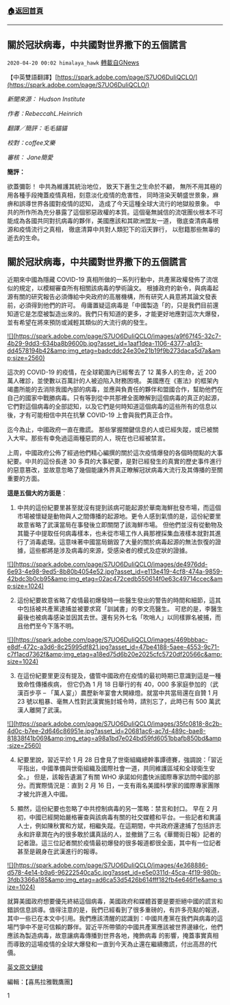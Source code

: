 ###  [:house:返回首頁](https://github.com/ourhimalayas/txt)
---

## 關於冠狀病毒，中共國對世界撒下的五個謊言
`2020-04-20 00:02 himalaya_hawk` [轉載自GNews](https://gnews.org/zh-hant/178623/)

【中英雙語翻譯】[https://spark.adobe.com/page/S7UO6DuIiQCLO/](https://spark.adobe.com/page/S7UO6DuIiQCLO/)

*新聞來源： Hudson Institute*

*作者：RebeccahL.Heinrich*

*翻譯／簡評：毛毛貓貓*

*校對：coffee文樂*

*審核： Jane簡愛*

**簡評：**

欲蓋彌彰！ 中共為維護其統治地位， 致天下蒼生之生命於不顧， 無所不用其極的用各種手段掩蓋疫情真相，刻意淡化疫情的危害性， 同時渲染天朝盛世景象，麻痹和誤導世界各國對疫情的認知， 造成了今天這種全球大流行的地獄般景象。 中共的所作所為充分暴露了這個邪惡政權的本質。這個毫無誠信的流氓團伙根本不可能成為各國共同對抗病毒的夥伴，美國應該和其歐洲盟友一道， 徹底查清病毒根源和疫情流行之真相， 徹底清算中共對人類犯下的滔天罪行， 以慰籍那些無辜的逝去的生命。



## **關於冠狀病毒，中共國對世界撒下的五個謊言**

近期來中國為隱藏 COVID-19 真相所做的一系列行動中，共產黨政權發佈了流氓似的規定，以模糊審查所有相關該病毒的學術論文。 根據政府的新令，與病毒起源有關的研究報告必須傳給中央政府的高層機構，所有研究人員意將其論文發表前，必須得到他們的許可。 毋庸置疑這病毒是「中國製造「的，只是我們目前還知道它是怎麼被製造出來的。我們只有知道的更多，才能更好地應對這次大爆發，並有希望在將來預防或減輕其類似的大流行病的發生。

[!\[\](https://spark.adobe.com/page/S7UO6DuIiQCLO/images/a9f67f45-32c7-4b29-9dd3-634ba8b9600b.jpg?asset_id=1aaf1dea-1106-4377-a1d3-dd4578194b42&amp;img_etag=badcddc24e30e21b19f9b273daca5d7a&amp;size=2560)](https://spark.adobe.com/page/S7UO6DuIiQCLO/images/a9f67f45-32c7-4b29-9dd3-634ba8b9600b.jpg?asset_id=1aaf1dea-1106-4377-a1d3-dd4578194b42&amp;img_etag=badcddc24e30e21b19f9b273daca5d7a&amp;size=1024)

這次的 COVID-19 的疫情，在全球範圍內已經奪去了 12 萬多人的生命，近 200 萬人確診，並使數以百萬計的人被迫陷入財務困境。 美國應在《憲法》的框架內竭盡所能的去消除我國內部的病毒，並應與負責任的夥伴和盟國合作，幫助他們在自己的國家中戰勝病毒。只有等到從中共那裡全面瞭解到這個病毒的真正的起源，它們對這個病毒的全部認知，以及它們是何時知道這個病毒的這些所有的信息以後，才有可能相信中共在抗擊 COVID-19 上會與我們真正合作。

迄今為止，中國政府一直在撒謊。 那些掌握關鍵信息的人或已經失蹤，或已被關入大牢。那些有幸免過這兩種惡罰的人，現在也已經被禁言。

上周，中國政府公佈了經過他們精心編撰的關於這次疫情爆發的各個時間點的大事紀要。中共的這份長達 30 多頁的大事紀要，是對已經發生的真實的歷史事件進行的惡意篡改，並故意忽略了幾個能讓外界真正瞭解冠狀病毒大流行及其傳播的至關重要的方面。

**這是五個大的方面是**：

1. 中共的這份紀要里甚至就沒有提到該病可能起源於華南海鮮批發市場，而這個市場被懷疑是動物與人之間傳播的起源地。更令人感到氣憤的是，這份紀要里故意省略了武漢當局在事發後立即關閉了該海鮮市場。 但他們並沒有從動物及其籠子中提取任何病毒樣本，也未從市場工作人員那裡採集血液樣本就對其進行了消毒處理。這意味著中國當局銷毀了大量的關於病毒起源的無法恢復的證據，這些都將是涉及病毒的來源，受感染者的模式及症狀的證據。

[!\[\](https://spark.adobe.com/page/S7UO6DuIiQCLO/images/de4976dd-6e93-4e98-9ed5-8b80b4054e52.jpg?asset_id=e113e419-4cf8-474a-9859-42bdc3b0cb95&amp;img_etag=02ac472cedb550614f0e63c49714ccec&amp;size=1024)](https://spark.adobe.com/page/S7UO6DuIiQCLO/images/de4976dd-6e93-4e98-9ed5-8b80b4054e52.jpg?asset_id=e113e419-4cf8-474a-9859-42bdc3b0cb95&amp;img_etag=02ac472cedb550614f0e63c49714ccec&amp;size=1024)

2. 這份紀要故意省略了疫情最初爆發時一些醫生發出的警告的時間和細節，這其中包括被共產黨逮捕並被要求寫「訓誡書」的李文亮醫生。 可悲的是，李醫生最後也被病毒感染並因其去世。還有另外七名「吹哨人」以同樣罪名被捕，而且他們至今下落不明。

[!\[\](https://spark.adobe.com/page/S7UO6DuIiQCLO/images/469bbbac-e8df-472c-a3d6-8c25995df821.jpg?asset_id=47be4188-5aee-4553-9c71-c7f1acd7362f&amp;img_etag=a18ed75d6b20e2025cfc5720df20566c&amp;size=1024)](https://spark.adobe.com/page/S7UO6DuIiQCLO/images/469bbbac-e8df-472c-a3d6-8c25995df821.jpg?asset_id=47be4188-5aee-4553-9c71-c7f1acd7362f&amp;img_etag=a18ed75d6b20e2025cfc5720df20566c&amp;size=1024)

3. 在這份紀要里更沒有提及，儘管中國政府在疫情的最初時期已意識到這是一種致命性傳播疾病， 但它仍為 1 月 18 日舉行的有 40，000 多家庭參加的（武漢百步亭 – 「萬人宴」）農歷新年宴會大開綠燈。就當中共當局還在自贊 1 月 23 號以粗暴、毫無人性對武漢實施封城令時，請別忘了，此時已有 500 萬武漢人離開了武漢。

[!\[\](https://spark.adobe.com/page/S7UO6DuIiQCLO/images/35fc0818-8c2b-4d0c-b7ee-2d646c86951e.jpg?asset_id=20681ac6-ac7d-489c-bae8-81838f41b069&amp;img_etag=a98a1bd7e024bd59fd6051bbafb850bd&amp;size=2560)](https://spark.adobe.com/page/S7UO6DuIiQCLO/images/35fc0818-8c2b-4d0c-b7ee-2d646c86951e.jpg?asset_id=20681ac6-ac7d-489c-bae8-81838f41b069&amp;img_etag=a98a1bd7e024bd59fd6051bbafb850bd&amp;size=1024)

4. 紀要里說，習近平於 1 月 28 日會見了世衛組織總幹事譚德賽，強調說：「習近平指出，中國準備與世衛組織及國際社會一道，共同維護區域和全球衛生安全。」 但是，該報告遺漏了有關 WHO 承諾如何盡快派國際專家訪問中國的部分。而實際情況是：直到 2 月 16 日，一支有兩名美國科學家的國際專家團隊才被允許進入中國。

5. 顯然，這份紀要也忽略了中共控制病毒的另一策略：禁言和封口。 早在 2 月初，中國已經開始嚴格審查與該病毒有關的社交媒體和平台。一些記者和異議人士，例如陳秋實和方斌，相繼失蹤。在這期間，中共政府還逮捕了包括許志永和許章潤在內的很多敢於講真話的人，並撤銷了三名《華爾街日報》記者的記者證。這三位記者關於疫情最初爆發的很多報道都很全面，其中有一位記者甚至是親身在武漢進行的報導。

[!\[\](https://spark.adobe.com/page/S7UO6DuIiQCLO/images/4e368886-d578-4e14-b9a6-96222540ca5c.jpg?asset_id=e5e0311d-45ca-4f19-980b-3fdb3366a185&amp;img_etag=ad6ca53d5426b614fff182fb4e646f1e&amp;size=1024)](https://spark.adobe.com/page/S7UO6DuIiQCLO/images/4e368886-d578-4e14-b9a6-96222540ca5c.jpg?asset_id=e5e0311d-45ca-4f19-980b-3fdb3366a185&amp;img_etag=ad6ca53d5426b614fff182fb4e646f1e&amp;size=1024)

就算美國政府想要優先終結這個病毒，美國政府和媒體首要是要拒絕中國的謊言和錯誤信息誤導。值得注意的是，我們已經看到了很多重磅的，有許多亮點的報道，其中一些已在本文中引用。我們應該清醒的認識到：中國共產黨在我們與病毒的這場鬥爭中不是可信賴的夥伴。習近平所帶領的中國共產黨應該被世界邊緣化，他們應該為製造病毒，故意讓病毒傳播到世界各地，掩飾病毒 的影響，掩蓋事實真相而導致的這場疫情的全球大爆發和一直到今天為止還在繼續撒謊，付出高昂的代價。

[英文原文鏈接](https://www.hudson.org/research/15938-five-lies-china-is-telling-about-coronavirus)

編輯：【喜馬拉雅戰鷹團】

1
